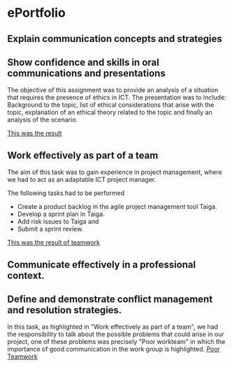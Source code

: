 # ePortfolio

## Explain communication concepts and strategies
## Show confidence and skills in oral communications and presentations

The objective of this assignment was to provide an analysis of a situation that requires the presence of ethics in ICT. 
The presentation was to include:
Background to the topic, list of ethical considerations that arise with the topic, explanation of an ethical theory related to the topic and finally an analysis of the scenario. 

[This was the result](evidence2.mp4)

## Work effectively as part of a team
The aim of this task was to gain experience in project management, where we had to act as an adaptable ICT project manager. 

The following tasks had to be performed
- Create a product backlog in the agile project management tool Taiga.
- Develop a sprint plan in Taiga.
- Add risk issues to Taiga and
- Submit a sprint review.

[This was the result of teamwork](evidence3.mp4)

## Communicate effectively in a professional context.
## Define and demonstrate conflict management and resolution strategies.
In this task, as highlighted in "Work effectively as part of a team", we had the responsibility to talk about the possible problems that could arise in our project, one 
of these problems was precisely "Poor workteam" in which the importance of good communication in the work group is highlighted.
[Poor Teamwork](evidence5.mp4)


